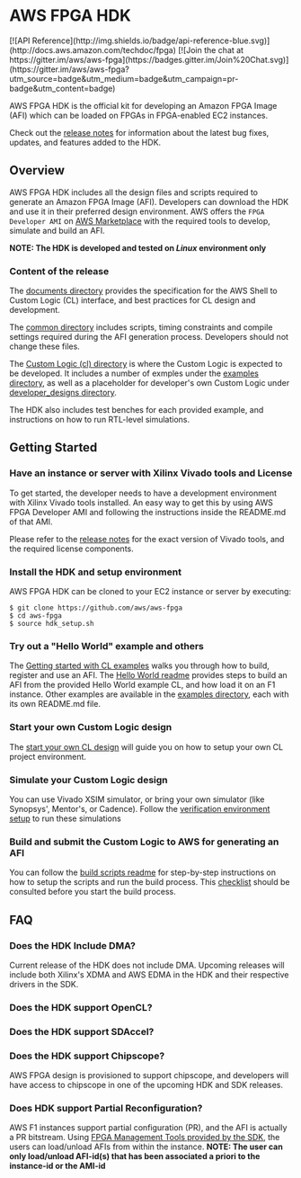 # AWS FPGA HDK
<span style="display: inline-block;">
[![API Reference](http://img.shields.io/badge/api-reference-blue.svg)](http://docs.aws.amazon.com/techdoc/fpga)
[![Join the chat at https://gitter.im/aws/aws-fpga](https://badges.gitter.im/Join%20Chat.svg)](https://gitter.im/aws/aws-fpga?utm_source=badge&utm_medium=badge&utm_campaign=pr-badge&utm_content=badge)


AWS FPGA HDK is the official kit for developing an Amazon FPGA Image (AFI) which can be loaded on FPGAs in FPGA-enabled EC2 instances. 

Check out the [release notes](../RELEASE_NOTES.md) for information about the latest bug fixes, updates, and features added to the HDK.

## Overview

AWS FPGA HDK includes all the design files and scripts required to generate an Amazon FPGA Image (AFI). Developers can download the HDK and use it in their preferred design environment. AWS offers the `FPGA Developer AMI` on [AWS Marketplace](https://aws.amazon.com/marketplace) with the required tools to develop, simulate and build an AFI.

**NOTE: The HDK is developed and tested on _Linux_ environment only**

### Content of the release

The [documents directory](./docs) provides the specification for the AWS Shell to Custom Logic (CL) interface, and best practices for CL design and development.

The [common directory](./common) includes scripts, timing constraints and compile settings required during the AFI generation process. Developers should not change these files.

The [Custom Logic (cl) directory](./cl) is where the Custom Logic is expected to be developed. It includes a number of exmples under the [examples directory](./cl/examples), as well as a placeholder for developer's own Custom Logic under [developer_designs directory](./cl/developer_designs).  

The HDK also includes test benches for each provided example, and instructions on how to run RTL-level simulations.

## Getting Started

### Have an instance or server with Xilinx Vivado tools and License

To get started, the developer needs to have a development environment with Xilinx Vivado tools installed. An easy way to get this by using AWS FPGA Developer AMI and following the instructions inside the README.md of that AMI.

Please refer to the [release notes](../RELEASE_NOTES.md) for the exact version of Vivado tools, and the required license components.

### Install the HDK and setup environment

AWS FPGA HDK can be cloned to your EC2 instance or server by executing:

    $ git clone https://github.com/aws/aws-fpga
    $ cd aws-fpga
    $ source hdk_setup.sh

### Try out a "Hello World" example and others

The [Getting started with CL examples](./cl/examples/Getting_Started_With_CL_Examples.md) walks you through how to build, register and use an AFI. 
The [Hello World readme](./cl/examples/cl_hello_world/README.md) provides steps to build an AFI from the provided Hello World example CL, and how load it on an F1 instance.
Other examples are available in the [examples directory](./cl/examples), each with its own README.md file.


### Start your own Custom Logic design

The [start your own CL design](./cl/developer_designs/README.md) will guide you on how to setup your own CL project environment.

### Simulate your Custom Logic design

You can use Vivado XSIM simulator, or bring your own simulator (like Synopsys', Mentor's, or Cadence).
Follow the [verification environment setup](https://github.com/aws/aws-fpga/wiki/Simulating-CL-Designs-(RTL-Simulation)#introduction) to run these simulations

### Build and submit the Custom Logic to AWS for generating an AFI

You can follow the [build scripts readme](./common/shell_current/new_cl_template/build/README.md) for step-by-step instructions on how to setup the scripts and run the build process.
This [checklist](./cl/CHECKLIST_BEFORE_BUILDING_CL.md) should be consulted before you start the build process.

## FAQ

### Does the HDK Include DMA?
Current release of the HDK does not include DMA. Upcoming releases will include both Xilinx's XDMA and AWS EDMA in the HDK and their respective drivers in the SDK.

### Does the HDK support OpenCL?

### Does the HDK support SDAccel?

### Does the HDK support Chipscope?
AWS FPGA design is provisioned to support chipscope, and developers will have access to chipscope in one of the upcoming HDK and SDK releases.

### Does HDK support Partial Reconfiguration?
AWS F1 instances support partial configuration (PR), and the AFI is actually a PR bitstream. Using [FPGA Management Tools provided by the SDK](../sdk/management/fpga_image_tools), the users can load/unload AFIs from within the instance.
**NOTE: The user can only load/unload AFI-id(s) that has been associated a priori to the instance-id or the AMI-id**



